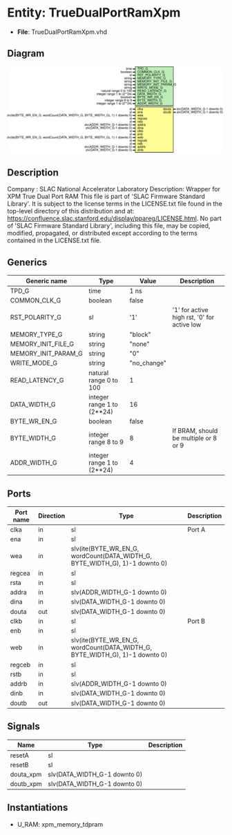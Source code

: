 # Entity: TrueDualPortRamXpm

- **File**: TrueDualPortRamXpm.vhd
## Diagram

![Diagram](TrueDualPortRamXpm.svg "Diagram")
## Description

Company    : SLAC National Accelerator Laboratory
Description: Wrapper for XPM True Dual Port RAM
This file is part of 'SLAC Firmware Standard Library'.
It is subject to the license terms in the LICENSE.txt file found in the
top-level directory of this distribution and at:
   https://confluence.slac.stanford.edu/display/ppareg/LICENSE.html.
No part of 'SLAC Firmware Standard Library', including this file,
may be copied, modified, propagated, or distributed except according to
the terms contained in the LICENSE.txt file.
## Generics

| Generic name        | Type                       | Value       | Description                                 |
| ------------------- | -------------------------- | ----------- | ------------------------------------------- |
| TPD_G               | time                       | 1 ns        |                                             |
| COMMON_CLK_G        | boolean                    | false       |                                             |
| RST_POLARITY_G      | sl                         | '1'         | '1' for active high rst, '0' for active low |
| MEMORY_TYPE_G       | string                     | "block"     |                                             |
| MEMORY_INIT_FILE_G  | string                     | "none"      |                                             |
| MEMORY_INIT_PARAM_G | string                     | "0"         |                                             |
| WRITE_MODE_G        | string                     | "no_change" |                                             |
| READ_LATENCY_G      | natural range 0 to 100     | 1           |                                             |
| DATA_WIDTH_G        | integer range 1 to (2**24) | 16          |                                             |
| BYTE_WR_EN_G        | boolean                    | false       |                                             |
| BYTE_WIDTH_G        | integer range 8 to 9       | 8           | If BRAM, should be multiple or 8 or 9       |
| ADDR_WIDTH_G        | integer range 1 to (2**24) | 4           |                                             |
## Ports

| Port name | Direction | Type                                                                        | Description |
| --------- | --------- | --------------------------------------------------------------------------- | ----------- |
| clka      | in        | sl                                                                          | Port A      |
| ena       | in        | sl                                                                          |             |
| wea       | in        | slv(ite(BYTE_WR_EN_G, wordCount(DATA_WIDTH_G, BYTE_WIDTH_G), 1)-1 downto 0) |             |
| regcea    | in        | sl                                                                          |             |
| rsta      | in        | sl                                                                          |             |
| addra     | in        | slv(ADDR_WIDTH_G-1 downto 0)                                                |             |
| dina      | in        | slv(DATA_WIDTH_G-1 downto 0)                                                |             |
| douta     | out       | slv(DATA_WIDTH_G-1 downto 0)                                                |             |
| clkb      | in        | sl                                                                          | Port B      |
| enb       | in        | sl                                                                          |             |
| web       | in        | slv(ite(BYTE_WR_EN_G, wordCount(DATA_WIDTH_G, BYTE_WIDTH_G), 1)-1 downto 0) |             |
| regceb    | in        | sl                                                                          |             |
| rstb      | in        | sl                                                                          |             |
| addrb     | in        | slv(ADDR_WIDTH_G-1 downto 0)                                                |             |
| dinb      | in        | slv(DATA_WIDTH_G-1 downto 0)                                                |             |
| doutb     | out       | slv(DATA_WIDTH_G-1 downto 0)                                                |             |
## Signals

| Name      | Type                         | Description |
| --------- | ---------------------------- | ----------- |
| resetA    | sl                           |             |
| resetB    | sl                           |             |
| douta_xpm | slv(DATA_WIDTH_G-1 downto 0) |             |
| doutb_xpm | slv(DATA_WIDTH_G-1 downto 0) |             |
## Instantiations

- U_RAM: xpm_memory_tdpram
